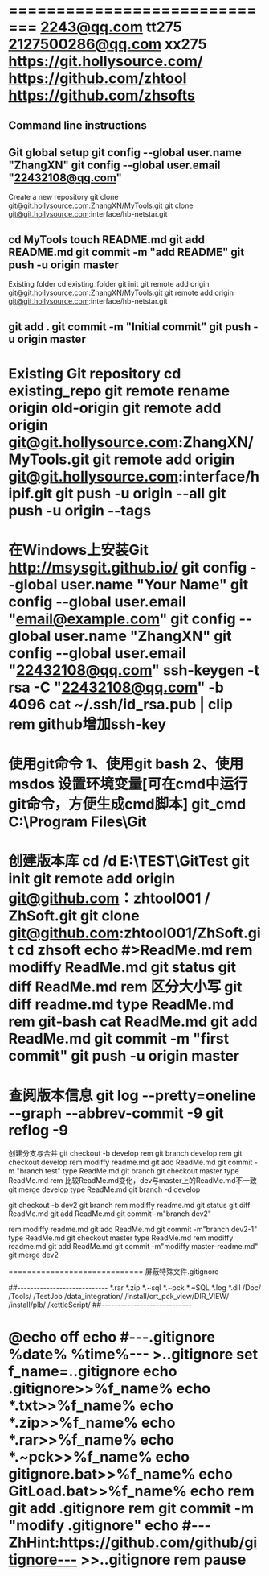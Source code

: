 =============================
2243@qq.com tt275
2127500286@qq.com xx275
https://git.hollysource.com/
https://github.com/zhtool
https://github.com/zhsofts
=============================
Command line instructions
------------------
Git global setup
git config --global user.name "ZhangXN"
git config --global user.email "22432108@qq.com"
------------------
Create a new repository
git clone git@git.hollysource.com:ZhangXN/MyTools.git
git clone git@git.hollysource.com:interface/hb-netstar.git

cd MyTools
touch README.md
git add README.md
git commit -m "add README"
git push -u origin master
------------------
Existing folder
cd existing_folder
git init
git remote add origin git@git.hollysource.com:ZhangXN/MyTools.git
git remote add origin git@git.hollysource.com:interface/hb-netstar.git

git add .
git commit -m "Initial commit"
git push -u origin master
------------------
Existing Git repository
cd existing_repo
git remote rename origin old-origin
git remote add origin git@git.hollysource.com:ZhangXN/MyTools.git
git remote add origin git@git.hollysource.com:interface/hipif.git
git push -u origin --all
git push -u origin --tags 
=============================
在Windows上安装Git
http://msysgit.github.io/
git config --global user.name "Your Name" 
git config --global user.email "email@example.com"
git config --global user.name "ZhangXN"
git config --global user.email "22432108@qq.com"
ssh-keygen -t rsa -C "22432108@qq.com" -b 4096
cat ~/.ssh/id_rsa.pub | clip
rem github增加ssh-key 
=============================
使用git命令
  1、使用git bash
  2、使用msdos
      设置环境变量[可在cmd中运行git命令，方便生成cmd脚本]
	      git_cmd C:\Program Files\Git	   
=============================
创建版本库
cd /d E:\TEST\GitTest
git init
git remote add origin git@github.com：zhtool001 / ZhSoft.git
git clone git@github.com:zhtool001/ZhSoft.git
cd zhsoft
echo #>ReadMe.md
rem modiffy ReadMe.md
git status
git diff ReadMe.md 
  rem 区分大小写 git diff readme.md
type ReadMe.md
  rem git-bash cat ReadMe.md
git add ReadMe.md
git commit -m "first commit"
git push -u origin master
=============================
查阅版本信息
git log --pretty=oneline --graph --abbrev-commit -9
git reflog -9
=============================
创建分支与合并
git checkout -b develop
  rem git branch develop
  rem git checkout develop
rem modiffy readme.md
git add ReadMe.md
git commit -m "branch test"
type ReadMe.md
git branch
git checkout master
type ReadMe.md
  rem 比较ReadMe.md变化，dev与master上的ReadMe.md不一致
git merge develop
type ReadMe.md
git branch -d develop

git checkout -b dev2
git branch
rem modiffy readme.md
git status 
git diff ReadMe.md
git add ReadMe.md
git commit -m"branch dev2"

rem modiffy readme.md
git add ReadMe.md
git commit -m"branch dev2-1"
type ReadMe.md
git checkout master
type ReadMe.md
rem modiffy readme.md
git add ReadMe.md
git commit -m"modiffy master-readme.md"
git merge dev2
 
=============================
屏蔽特殊文件.gitignore

##----------------------------
*.rar
*.zip
*.~sql
*.~pck 
*.~SQL 
*.log
*.dll
/Doc/
/Tools/
/TestJob
/data_integration/
/install/crt_pck_view/DIR_VIEW/
/install/plb/
/kettleScript/
##----------------------------

@echo off
echo #---.gitignore %date% %time%--- >.\.gitignore
set f_name=.\.gitignore
echo .gitignore>>%f_name%
echo *.txt>>%f_name%
echo *.zip>>%f_name%
echo *.rar>>%f_name%
echo *.~pck>>%f_name%
echo gitignore.bat>>%f_name%
echo GitLoad.bat>>%f_name%
echo
rem git add .gitignore
rem git commit -m "modify .gitignore"
echo #---ZhHint:https://github.com/github/gitignore--- >>.\.gitignore
rem pause
=============================
